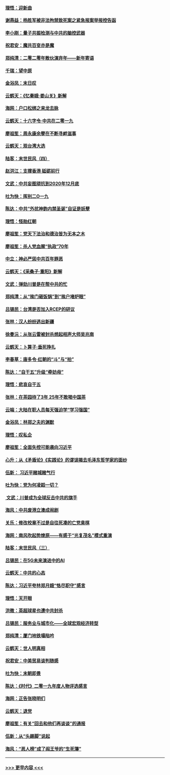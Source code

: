 #### [理悟：迎新曲](../pages/nsc993/n11761152.md?t=01021301) 
#### [谢燕益：杨胜军被非法拘禁致死案之紧急报案举报控告函](../pages/nsc993/n11756134.md?t=01021301) 
#### [李小刚：量子共振检测与中共的脑控武器](../pages/nsc993/n11754518.md?t=01021301) 
#### [祝君安：魔共百变亦是魔](../pages/nsc993/n11754469.md?t=01021301) 
#### [郑纯清：二零二零年散伙演弃年——新年寄语](../pages/nsc993/n11754195.md?t=01021301) 
#### [千瑞：望中原](../pages/nsc993/n11754159.md?t=01021301) 
#### [金浴凤：末日叹](../pages/nsc993/n11752359.md?t=01021301) 
#### [云鹤天：《忆秦娥‧娄山关》新解](../pages/nsc993/n11752348.md?t=01021301) 
#### [海网：户口松绑之来龙去脉](../pages/nsc993/n11752328.md?t=01021301) 
#### [云鹤天：十六字令‧中共在二零一九](../pages/nsc993/n11752305.md?t=01021301) 
#### [廖祖笙：周永康余孽在不断寻衅滋事](../pages/nsc993/n11751013.md?t=01021301) 
#### [云鹤天：观台湾大选](../pages/nsc993/n11751007.md?t=01021301) 
#### [陆客：末世民风（四）](../pages/nsc993/n11749203.md?t=01021301) 
#### [赵洪江：支撑香港 砥砺前行](../pages/nsc993/n11748482.md?t=01021301) 
#### [文武：中共妄图顽抗到2020年12月底](../pages/nsc993/n11748446.md?t=01021301) 
#### [吐为快：挥别二O一九](../pages/nsc993/n11748411.md?t=01021301) 
#### [陈达：中共“外扰神韵内禁圣诞”自证是妖孽](../pages/nsc993/n11748226.md?t=01021301) 
#### [理悟：怪胎红朝](../pages/nsc993/n11748206.md?t=01021301) 
#### [廖祖笙：党天下法治和德治皆为无本之木](../pages/nsc993/n11748135.md?t=01021301) 
#### [廖祖笙：杀人党血腥“执政”70年](../pages/nsc993/n11745144.md?t=01021301) 
#### [中立：神必严惩中共百年罪恶](../pages/nsc993/n11744970.md?t=01021301) 
#### [云鹤天：《采桑子‧重阳》新解](../pages/nsc993/n11744948.md?t=01021301) 
#### [文武：弹劾川普是在帮中共的忙](../pages/nsc993/n11744758.md?t=01021301) 
#### [郑纯清：从“挨门砸饭锅”到“挨户堵炉眼”](../pages/nsc993/n11744745.md?t=01021301) 
#### [吕锡民：台湾是否加入RCEP的研议](../pages/nsc993/n11744701.md?t=01021301) 
#### [张林：汉人纷纷逃出新疆](../pages/nsc993/n11743530.md?t=01021301) 
#### [徐曼沅：从张云雷被封杀想起相声大师吴兆南](../pages/nsc993/n11741816.md?t=01021301) 
#### [云鹤天：卜算子‧垂死挣扎](../pages/nsc993/n11739956.md?t=01021301) 
#### [李春草：唐多令‧红朝的“斗”与“拍”](../pages/nsc993/n11739830.md?t=01021301) 
#### [陈达：“自干五”升级“牵妨母”](../pages/nsc993/n11739724.md?t=01021301) 
#### [理悟：悲哀自干五](../pages/nsc993/n11739547.md?t=01021301) 
#### [张林：在茶园待了3年 25年不敢喝中国茶](../pages/nsc993/n11739240.md?t=01021301) 
#### [云端：大陆在职人员每天强迫学“学习强国”](../pages/nsc993/n11738735.md?t=01021301) 
#### [金浴凤：林郑之夫的渊默](../pages/nsc993/n11737735.md?t=01021301) 
#### [理悟：叹私企](../pages/nsc993/n11737715.md?t=01021301) 
#### [廖祖笙：全面失控可能袭向习近平](../pages/nsc993/n11737704.md?t=01021301) 
#### [心升：从《矛盾论》《实践论》的谬误揭去毛泽东哲学家的面纱](../pages/nsc993/n11736962.md?t=01021301) 
#### [伍新： 习近平赌城赌气行](../pages/nsc993/n11736929.md?t=01021301) 
#### [吐为快：党为何凌蹈一切？](../pages/nsc993/n11736915.md?t=01021301) 
#### [ 文武：川普成为全球反击中共的旗手](../pages/nsc993/n11736882.md?t=01021301) 
#### [海风：中共废港立澳成闹剧](../pages/nsc993/n11735857.md?t=01021301) 
#### [关乐：修改校章不过是自往死凑的亡党臭棋](../pages/nsc993/n11735097.md?t=01021301) 
#### [海网：南风吹起势燎原——有感于“光复茂名”模式重演](../pages/nsc993/n11732308.md?t=01021301) 
#### [陆客：末世民风（三）](../pages/nsc993/n11732211.md?t=01021301) 
#### [吕锡民：在5G未来演进中的AI](../pages/nsc993/n11730010.md?t=01021301) 
#### [云鹤天：中共的心态](../pages/nsc993/n11729906.md?t=01021301) 
#### [陈达：习近平夸林郑月娥“恪尽职守”感言](../pages/nsc993/n11729881.md?t=01021301) 
#### [理悟：天开眼](../pages/nsc993/n11729699.md?t=01021301) 
#### [洪微：英超球星也遭中共封杀](../pages/nsc993/n11727243.md?t=01021301) 
#### [吕锡民：服务业与城市化——全球宏观经济转型](../pages/nsc993/n11725845.md?t=01021301) 
#### [郑纯清：厦门地铁塌陷吟](../pages/nsc993/n11725813.md?t=01021301) 
#### [云鹤天：世人明真相](../pages/nsc993/n11725621.md?t=01021301) 
#### [祝君安：中美贸易谈判随感](../pages/nsc993/n11725609.md?t=01021301) 
#### [吐为快：末朝即景](../pages/nsc993/n11723365.md?t=01021301) 
#### [陈达：《时代》二零一九年度人物评选感言](../pages/nsc993/n11723337.md?t=01021301) 
#### [海网：正告张晓明们](../pages/nsc993/n11723228.md?t=01021301) 
#### [云鹤天：退党](../pages/nsc993/n11723056.md?t=01021301) 
#### [廖祖笙：有关“回去和他们再谈谈”的通报](../pages/nsc993/n11722442.md?t=01021301) 
#### [伍新：从“头踢脚”说起](../pages/nsc993/n11722429.md?t=01021301) 
#### [海风：“恶人榜”成了阎王爷的“生死簿”](../pages/nsc993/n11722272.md?t=01021301) 

----
#### [ >>> 更早内容 <<< ](../indexes/nsc993-earlier.md)
